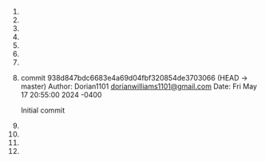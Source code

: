 1.

2.

3.

4.

5.

6.

7.

8. commit 938d847bdc6683e4a69d04fbf320854de3703066 (HEAD -> master)
Author: Dorian1101 <dorianwilliams1101@gmail.com>
Date:   Fri May 17 20:55:00 2024 -0400

    Initial commit

9.

10.

11.

12.


